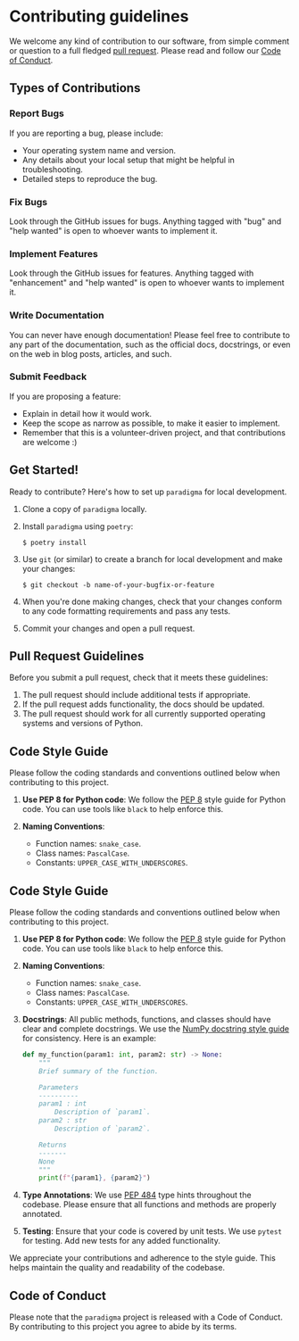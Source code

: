 # Contributing guidelines

We welcome any kind of contribution to our software, from simple comment or question to a full fledged [pull request](https://help.github.com/articles/about-pull-requests/). Please read and follow our [Code of Conduct](CODE_OF_CONDUCT.md).

## Types of Contributions

### Report Bugs

If you are reporting a bug, please include:

* Your operating system name and version.
* Any details about your local setup that might be helpful in troubleshooting.
* Detailed steps to reproduce the bug.

### Fix Bugs

Look through the GitHub issues for bugs. Anything tagged with "bug" and "help
wanted" is open to whoever wants to implement it.

### Implement Features

Look through the GitHub issues for features. Anything tagged with "enhancement"
and "help wanted" is open to whoever wants to implement it.

### Write Documentation

You can never have enough documentation! Please feel free to contribute to any
part of the documentation, such as the official docs, docstrings, or even
on the web in blog posts, articles, and such.

### Submit Feedback

If you are proposing a feature:

* Explain in detail how it would work.
* Keep the scope as narrow as possible, to make it easier to implement.
* Remember that this is a volunteer-driven project, and that contributions
  are welcome :)

## Get Started!

Ready to contribute? Here's how to set up `paradigma` for local development.

1. Clone a copy of `paradigma` locally.
2. Install `paradigma` using `poetry`:

    ```console
    $ poetry install
    ```

3. Use `git` (or similar) to create a branch for local development and make your changes:

    ```console
    $ git checkout -b name-of-your-bugfix-or-feature
    ```

4. When you're done making changes, check that your changes conform to any code formatting requirements and pass any tests.

5. Commit your changes and open a pull request.

## Pull Request Guidelines

Before you submit a pull request, check that it meets these guidelines:

1. The pull request should include additional tests if appropriate.
2. If the pull request adds functionality, the docs should be updated.
3. The pull request should work for all currently supported operating systems and versions of Python.

## Code Style Guide

Please follow the coding standards and conventions outlined below when contributing to this project.

1. **Use PEP 8 for Python code**: We follow the [PEP 8](https://www.python.org/dev/peps/pep-0008/) style guide for Python code. You can use tools like `black` to help enforce this.

2. **Naming Conventions**:
   - Function names: `snake_case`.
   - Class names: `PascalCase`.
   - Constants: `UPPER_CASE_WITH_UNDERSCORES`.

## Code Style Guide

Please follow the coding standards and conventions outlined below when contributing to this project.

1. **Use PEP 8 for Python code**: We follow the [PEP 8](https://www.python.org/dev/peps/pep-0008/) style guide for Python code. You can use tools like `black` to help enforce this.

2. **Naming Conventions**:
   - Function names: `snake_case`.
   - Class names: `PascalCase`.
   - Constants: `UPPER_CASE_WITH_UNDERSCORES`.

3. **Docstrings**: All public methods, functions, and classes should have clear and complete docstrings. We use the [NumPy docstring style guide](https://numpydoc.readthedocs.io/en/latest/format.html) for consistency. Here is an example:

    ```python
    def my_function(param1: int, param2: str) -> None:
        """
        Brief summary of the function.

        Parameters
        ----------
        param1 : int
            Description of `param1`.
        param2 : str
            Description of `param2`.

        Returns
        -------
        None
        """
        print(f"{param1}, {param2}")
    ```

4. **Type Annotations**: We use [PEP 484](https://www.python.org/dev/peps/pep-0484/) type hints throughout the codebase. Please ensure that all functions and methods are properly annotated.

5. **Testing**: Ensure that your code is covered by unit tests. We use `pytest` for testing. Add new tests for any added functionality.

We appreciate your contributions and adherence to the style guide. This helps maintain the quality and readability of the codebase.

## Code of Conduct

Please note that the `paradigma` project is released with a
Code of Conduct. By contributing to this project you agree to abide by its terms.
